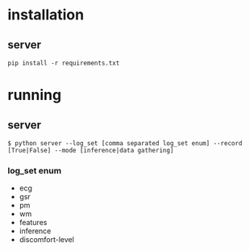 # installation
## server
```
pip install -r requirements.txt
```

# running
## server
```
$ python server --log_set [comma separated log_set enum] --record [True|False] --mode [inference|data gathering]
```
### log_set enum
- ecg
- gsr
- pm
- wm
- features
- inference
- discomfort-level